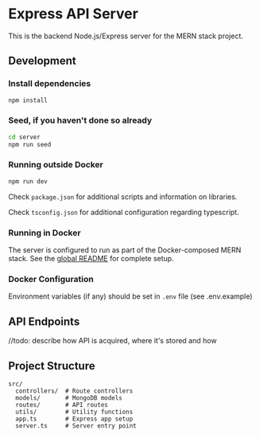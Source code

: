 # Express API Server

This is the backend Node.js/Express server for the MERN stack project.

## Development

### Install dependencies
```bash
npm install
```

### Seed, if you haven't done so already
```bash
cd server
npm run seed
```

### Running outside Docker
```bash
npm run dev
```

Check `package.json` for additional scripts and information on libraries.

Check `tsconfig.json` for additional configuration regarding typescript.

### Running in Docker
The server is configured to run as part of the Docker-composed MERN stack. See the [global README](../README.md) for complete setup.

### Docker Configuration 
Environment variables (if any) should be set in `.env` file (see .env.example)

## API Endpoints
//todo: describe how API is acquired, where it's stored and how

## Project Structure
```
src/
  controllers/  # Route controllers
  models/       # MongoDB models
  routes/       # API routes
  utils/        # Utility functions
  app.ts        # Express app setup
  server.ts     # Server entry point
```
